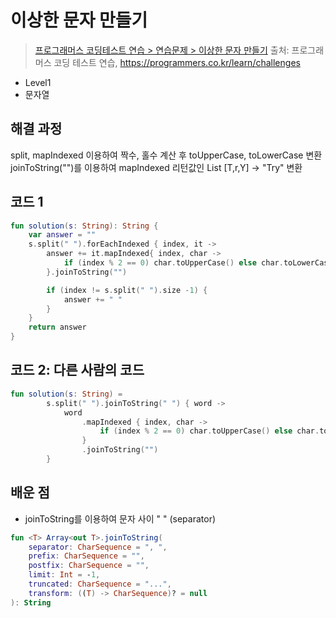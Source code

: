 # 이상한 문자 만들기

> [프로그래머스 코딩테스트 연습 > 연습문제 > 이상한 문자 만들기](https://programmers.co.kr/learn/courses/30/lessons/12930)
> 출처: 프로그래머스 코딩 테스트 연습, https://programmers.co.kr/learn/challenges

- Level1
- 문자열

## 해결 과정

split, mapIndexed 이용하여 짝수, 홀수 계산 후 toUpperCase, toLowerCase 변환
joinToString("")를 이용하여 mapIndexed 리턴값인 List [T,r,Y] -> "Try" 변환

## 코드 1

```kotlin
fun solution(s: String): String {
    var answer = ""
    s.split(" ").forEachIndexed { index, it ->
        answer += it.mapIndexed{ index, char ->
            if (index % 2 == 0) char.toUpperCase() else char.toLowerCase()
        }.joinToString("")

        if (index != s.split(" ").size -1) {
            answer += " "
        }
    }
    return answer
}
```

## 코드 2: 다른 사람의 코드

```kotlin
fun solution(s: String) =
        s.split(" ").joinToString(" ") { word ->
            word
                .mapIndexed { index, char -> 
                    if (index % 2 == 0) char.toUpperCase() else char.toLowerCase()
                }
                .joinToString("")
        }
```

## 배운 점

- joinToString를 이용하여 문자 사이 " " (separator)
```kotlin
fun <T> Array<out T>.joinToString(
    separator: CharSequence = ", ",
    prefix: CharSequence = "",
    postfix: CharSequence = "",
    limit: Int = -1,
    truncated: CharSequence = "...",
    transform: ((T) -> CharSequence)? = null
): String
```

